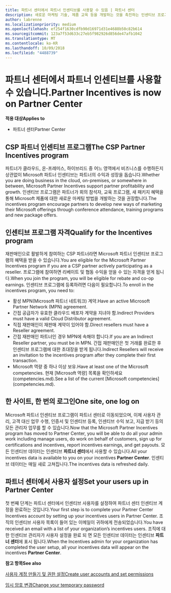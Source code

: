 ```yaml
---
title: 파트너 센터에서 파트너 인센티브를 사용할 수 있음 | 파트너 센터
description: 새로운 마케팅 기술, 제품 교육 등을 개발하는 것을 촉진하는 인센티브 프로그램
author: labrenne
ms.localizationpriority: medium
ms.openlocfilehash: ef254f1630cdfb90d16971d31e4688b50c82b614
ms.sourcegitcommit: 123a7f53d633c27eb5f982926d856de47afb1042
ms.translationtype: MT
ms.contentlocale: ko-KR
ms.lasthandoff: 10/09/2018
ms.locfileid: "4488739"
---
```

# <a name="partner-incentives-is-now-on-partner-center"></a><span data-ttu-id="ec16d-103">파트너 센터에서 파트너 인센티브를 사용할 수 있습니다.</span><span class="sxs-lookup"><span data-stu-id="ec16d-103">Partner Incentives is now on Partner Center</span></span> 

**<span data-ttu-id="ec16d-104">적용 대상</span><span class="sxs-lookup"><span data-stu-id="ec16d-104">Applies to</span></span>**

-  <span data-ttu-id="ec16d-105">파트너 센터</span><span class="sxs-lookup"><span data-stu-id="ec16d-105">Partner Center</span></span>

## <a name="the-csp-partner-incentives-program"></a><span data-ttu-id="ec16d-106">CSP 파트너 인센티브 프로그램</span><span class="sxs-lookup"><span data-stu-id="ec16d-106">The CSP Partner Incentives program</span></span>

<span data-ttu-id="ec16d-107">파트너가 클라우드, 온-프레미스, 하이브리드 중 어느 영역에서 비즈니스를 수행하든지 상관없이 Microsoft 파트너 인센티브는 파트너의 수익과 성장을 돕습니다.</span><span class="sxs-lookup"><span data-stu-id="ec16d-107">Whether you are doing business in the cloud, on-premises, or somewhere in between, Microsoft Partner Incentives support partner profitability and growth.</span></span> <span data-ttu-id="ec16d-108">인센티브 프로그램은 파트너가 회의 참석자, 교육 프로그램, 새 패키지 혜택을 통해 Microsoft 제품에 대한 새로운 마케팅 방법을 개발하는 것을 권장합니다.</span><span class="sxs-lookup"><span data-stu-id="ec16d-108">The incentives program encourage partners to develop new ways of marketing their Microsoft offerings through conference attendance, training programs and new package offers.</span></span> 

## <a name="qualify-for-the-incentives-program"></a><span data-ttu-id="ec16d-109">인센티브 프로그램 자격</span><span class="sxs-lookup"><span data-stu-id="ec16d-109">Qualify for the Incentives program</span></span>

<span data-ttu-id="ec16d-110">재판매인으로 활발하게 참여하는 CSP 파트너라면 Microsoft 파트너 인센티브 프로그램의 혜택을 받을 수 있습니다.</span><span class="sxs-lookup"><span data-stu-id="ec16d-110">You are eligible for the Microsoft Partner Incentives program if you are a CSP partner actively participating as a reseller.</span></span>
<span data-ttu-id="ec16d-111">프로그램에 참여하면 리베이트 및 협동 수익을 얻을 수 있는 자격을 얻게 됩니다.</span><span class="sxs-lookup"><span data-stu-id="ec16d-111">When you join the program, you will be eligible for rebate and co-op earnings.</span></span> <span data-ttu-id="ec16d-112">인센티브 프로그램에 등록하려면 다음이 필요합니다.</span><span class="sxs-lookup"><span data-stu-id="ec16d-112">To enroll in the incentives program, you need to:</span></span> 
-   <span data-ttu-id="ec16d-113">활성 MPN(Microsoft 파트너 네트워크) 계약.</span><span class="sxs-lookup"><span data-stu-id="ec16d-113">Have an active Microsoft Partner Network (MPN) agreement.</span></span>  
-   <span data-ttu-id="ec16d-114">간접 공급자가 유효한 클라우드 배포자 계약을 지녀야 함.</span><span class="sxs-lookup"><span data-stu-id="ec16d-114">Indirect Providers must have a valid Cloud Distributor agreement.</span></span>
-   <span data-ttu-id="ec16d-115">직접 재판매인이 재판매 계약이 있어야 함.</span><span class="sxs-lookup"><span data-stu-id="ec16d-115">Direct resellers must have a Reseller agreement.</span></span>
-   <span data-ttu-id="ec16d-116">간접 재판매인 파트너인 경우 MPN에 속해야 합니다.</span><span class="sxs-lookup"><span data-stu-id="ec16d-116">If you are an Indirect Reseller partner, you must be in MPN.</span></span> <span data-ttu-id="ec16d-117">간접 재판매인은 첫 거래를 완료한 후 인센티브 프로그램에 대한 초대장을 받게 됩니다.</span><span class="sxs-lookup"><span data-stu-id="ec16d-117">Indirect Resellers will receive an invitation to the incentives program after they complete their first transaction.</span></span> 
-   <span data-ttu-id="ec16d-118">Microsoft 역량 중 하나 이상 보유.</span><span class="sxs-lookup"><span data-stu-id="ec16d-118">Have at least one of the Microsoft competencies.</span></span> <span data-ttu-id="ec16d-119">현재 [Microsoft 역량] 목록을 확인하세요(competencies.md).</span><span class="sxs-lookup"><span data-stu-id="ec16d-119">See a list of the current [Microsoft competencies] (competencies.md).</span></span>

## <a name="one-site-one-log-on"></a><span data-ttu-id="ec16d-120">한 사이트, 한 번의 로그인</span><span class="sxs-lookup"><span data-stu-id="ec16d-120">One site, one log on</span></span>

<span data-ttu-id="ec16d-121">Microsoft 파트너 인센티브 프로그램이 파트너 센터로 이동되었으며, 이제 사용자 관리, 고객 대신 업무 수행, 인증서 및 인센티브 등록, 인센티브 수익 보고, 지급 받기 등의 모든 관리자 업무를 할 수 있습니다.</span><span class="sxs-lookup"><span data-stu-id="ec16d-121">Now that the Microsoft Partner Incentives program has moved to Partner Center, you will be able to do all your admin work including manage users, do work on behalf of customers, sign up for certifications and incentives, report incentives earnings, and get payouts.</span></span> <span data-ttu-id="ec16d-122">모든 인센티브 데이터는 인센티브 **파트너 센터**에서 사용할 수 있습니다.</span><span class="sxs-lookup"><span data-stu-id="ec16d-122">All your incentives data is available to you on your incentives **Partner Center**.</span></span> <span data-ttu-id="ec16d-123">인센티브 데이터는 매일 새로 고쳐집니다.</span><span class="sxs-lookup"><span data-stu-id="ec16d-123">The incentives data is refreshed daily.</span></span>
 
## <a name="set-your-users-up-in-partner-center"></a><span data-ttu-id="ec16d-124">파트너 센터에서 사용자 설정</span><span class="sxs-lookup"><span data-stu-id="ec16d-124">Set your users up in Partner Center</span></span>
 
<span data-ttu-id="ec16d-125">첫 번째 단계는 파트너 센터에서 인센티브 사용자를 설정하여 파트너 센터 인센티브 계정을 완료하는 것입니다.</span><span class="sxs-lookup"><span data-stu-id="ec16d-125">Your first step is to complete your Partner Center Incentives account by setting up your incentives users in Partner Center.</span></span> <span data-ttu-id="ec16d-126">조직의 인센티브 사용자 목록이 들어 있는 이메일이 귀하에게 전송되었습니다.</span><span class="sxs-lookup"><span data-stu-id="ec16d-126">You have received an email with a list of your organization’s incentives users.</span></span> <span data-ttu-id="ec16d-127">조직에 대 한 인센티브 관리자가 사용자 설정을 완료 되 면 모든 인센티브 데이터는 인센티브 **파트너 센터**에 표시 됩니다.</span><span class="sxs-lookup"><span data-stu-id="ec16d-127">When the Incentives admin for your organization has completed the user setup, all your incentives data will appear on the incentives **Partner Center**.</span></span>

**<span data-ttu-id="ec16d-128">참고 항목</span><span class="sxs-lookup"><span data-stu-id="ec16d-128">See also</span></span>**

[<span data-ttu-id="ec16d-129">사용자 계정 만들기 및 권한 설정</span><span class="sxs-lookup"><span data-stu-id="ec16d-129">Create user accounts and set permissions</span></span>](create-user-accounts-and-set-permissions.md)

[<span data-ttu-id="ec16d-130">임시 암호 변경</span><span class="sxs-lookup"><span data-stu-id="ec16d-130">Change your temporary password</span></span>](change-your-temporary-password.md)


